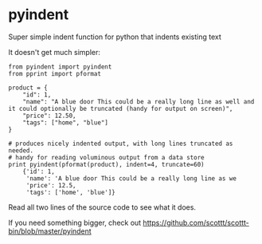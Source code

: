 # pyindent
Super simple indent function for python that indents existing text

It doesn't get much simpler:

    from pyindent import pyindent
    from pprint import pformat
    
    product = {
        "id": 1,
        "name": "A blue door This could be a really long line as well and it could optionally be truncated (handy for output on screen)",
        "price": 12.50,
        "tags": ["home", "blue"]
    }
    
    # produces nicely indented output, with long lines truncated as needed.
    # handy for reading voluminous output from a data store
    print pyindent(pformat(product), indent=4, truncate=60)
        {'id': 1,
         'name': 'A blue door This could be a really long line as we
         'price': 12.5,
         'tags': ['home', 'blue']}



Read all two lines of the source code to see what it does.

If you need something bigger, check out
https://github.com/scottt/scottt-bin/blob/master/pyindent
